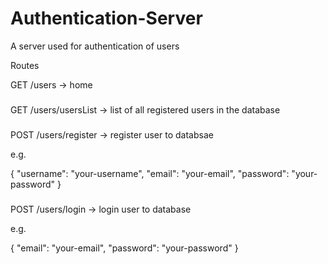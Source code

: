 # Authentication-Server
A server used for authentication of users

Routes

GET
/users -> home

###

GET
/users/usersList -> list of all registered users in the database

###

POST
/users/register -> register user to databsae

e.g.

{
  "username": "your-username",
  "email": "your-email",
  "password": "your-password"
}


###

POST
/users/login -> login user to database

e.g.

{
  "email": "your-email",
  "password": "your-password"
}
